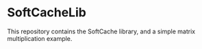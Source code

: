 # SoftCacheLib

This repository contains the SoftCache library, and a simple matrix multiplication example.

